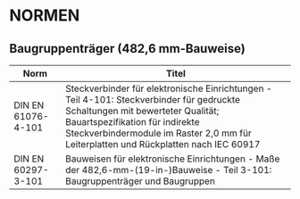 # NORMEN

## Baugruppenträger (482,6 mm-Bauweise)
| Norm               | Titel |
|--------------------|-------|
| DIN EN 61076-4-101 | Steckverbinder für elektronische Einrichtungen - Teil 4-101: Steckverbinder für gedruckte Schaltungen mit bewerteter Qualität; Bauartspezifikation für indirekte Steckverbindermodule im Raster 2,0 mm für Leiterplatten und Rückplatten nach IEC 60917 |
| DIN EN 60297-3-101 | Bauweisen für elektronische Einrichtungen - Maße der 482,6-mm-(19-in-)Bauweise - Teil 3-101: Baugruppenträger und Baugruppen |
